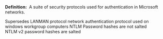 **Definition:** 
 A suite of security protocols used for authentication in Microsoft networks.

Supersedes LANMAN protocol
network authentication protocol used on windows workgroup computers
NTLM Password hashes are not salted
NTLM v2 password hashes are salted